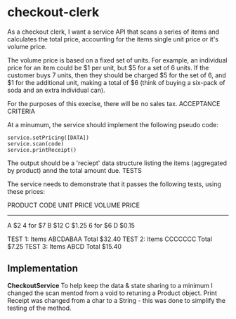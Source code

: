 # checkout-clerk
As a checkout clerk, I want a service API that scans a series of items and calculates the total price, accounting for the items single unit price or it's volume price.

The volume price is based on a fixed set of units. For example, an individual price for an item could be $1 per unit, but $5 for a set of 6 units. If the customer buys 7 units, then they should be charged $5 for the set of 6, and $1 for the additional unit, making a total of $6 (think of buying a six-pack of soda and an extra individual can).

For the purposes of this execise, there will be no sales tax.
ACCEPTANCE CRITERIA

 At a minumum, the service should implement the following pseudo code:

    service.setPricing([DATA])
    service.scan(code)
    service.printReceipt()

The output should be a 'reciept' data structure listing the items (aggregated by product) annd the total amount due.
TESTS

The service needs to demonstrate that it passes the following tests, using these prices:

PRODUCT CODE    UNIT PRICE    VOLUME PRICE
------------    ----------    ------------
A               $2            4 for $7
B               $12
C               $1.25         6 for $6
D               $0.15
  

TEST 1: Items ABCDABAA Total $32.40
TEST 2: Items CCCCCCC Total $7.25
TEST 3: Items ABCD Total $15.40

## Implementation

__CheckoutService__
To help keep the data & state sharing to a minimum I changed the scan mentod from a void to retuning a Product object. Print Receipt was changed from a char to a String - this was done to simplify the testing of the method.